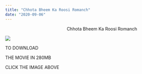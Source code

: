 ```yaml
---
title: "Chhota Bheem Ka Roosi Romanch"
date: "2020-09-06"
---
```


                                                  Chhota Bheem Ka Roosi Romanch

[![](https://1.bp.blogspot.com/-iJNk3nCEYow/X0X8d4N6zdI/AAAAAAAAAEc/Yah_hsZ4W3g7vjKG6lhU-SeWfYNalOCQgCLcBGAsYHQ/w510-h288/vlcsnap-2020-08-26-11h38m13s052.png)](https://drive.google.com/file/d/1iEpmRrcJCwQ-EDNteE8txnlCQS1XzrUC/view?usp=sharing)

  

TO DOWNLOAD 

THE MOVIE IN 280MB

CLICK THE IMAGE ABOVE
